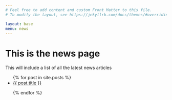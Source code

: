 ```yaml
---
# Feel free to add content and custom Front Matter to this file.
# To modify the layout, see https://jekyllrb.com/docs/themes/#overriding-theme-defaults

layout: base
menu: news
---
```

<h1>This is the news page</h1>

<p>This will include a list of all the latest news articles</p>

<ul>
{% for post in site.posts %}

<li>
<a href="{{ post.url }}">{{ post.title }}</a>
</li>

{% endfor %}
<ul>
